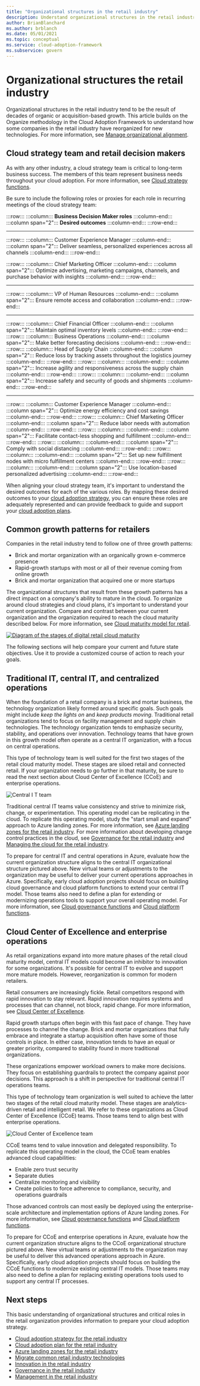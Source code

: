 ```yaml
---
title: "Organizational structures in the retail industry"
description: Understand organizational structures in the retail industry for cloud adoption. Create a cloud strategy team and understand common growth patterns.
author: BrianBlanchard
ms.author: brblanch
ms.date: 05/01/2021
ms.topic: conceptual
ms.service: cloud-adoption-framework
ms.subservice: govern
---
```


# Organizational structures the retail industry

Organizational structures in the retail industry tend to be the result of decades of organic or acquisition-based growth. This article builds on the Organize methodology in the Cloud Adoption Framework to understand how some companies in the retail industry have reorganized for new technologies. For more information, see [Manage organizational alignment](../../organize/index.md).

## Cloud strategy team and retail decision makers

As with any other industry, a cloud strategy team is critical to long-term business success. The members of this team represent business needs throughout your cloud adoption. For more information, see [Cloud strategy functions](../../organize/cloud-strategy.md).

Be sure to include the following roles or proxies for each role in recurring meetings of the cloud strategy team:

:::row:::
    :::column:::
        **Business Decision Maker roles**
    :::column-end:::
    :::column span="2":::
        **Desired outcomes**
    :::column-end:::
:::row-end:::

---
:::row:::
    :::column:::
        Customer Experience Manager
    :::column-end:::
    :::column span="2":::
       Deliver seamless, personalized experiences across all channels
    :::column-end:::
:::row-end:::

:::row:::
    :::column:::
        Chief Marketing Officer
    :::column-end:::
    :::column span="2":::
        Optimize advertising, marketing campaigns, channels, and purchase behavior with insights
    :::column-end:::
:::row-end:::

---
:::row:::
    :::column:::
        VP of Human Resources
    :::column-end:::
    :::column span="2":::
        Ensure remote access and collaboration
    :::column-end:::
:::row-end:::

---
:::row:::
    :::column:::
        Chief Financial Officer
    :::column-end:::
    :::column span="2":::
        Maintain optimal inventory levels
    :::column-end:::
:::row-end:::
:::row:::
    :::column:::
        Business Operations
    :::column-end:::
    :::column span="2":::
        Make better forecasting decisions
    :::column-end:::
:::row-end:::
:::row:::
    :::column:::
        Head of Supply Chain
    :::column-end:::
    :::column span="2":::
        Reduce loss by tracking assets throughout the logistics journey
    :::column-end:::
:::row-end:::
:::row:::
    :::column:::
    :::column-end:::
    :::column span="2":::
        Increase agility and responsiveness across the supply chain
    :::column-end:::
:::row-end:::
:::row:::
    :::column:::
    :::column-end:::
    :::column span="2":::
        Increase safety and security of goods and shipments
    :::column-end:::
:::row-end:::

---

:::row:::
    :::column:::
        Customer Experience Manager
    :::column-end:::
    :::column span="2":::
        Optimize energy efficiency and cost savings
    :::column-end:::
:::row-end:::
:::row:::
    :::column:::
        Chief Marketing Officer
    :::column-end:::
    :::column span="2":::
        Reduce labor needs with automation
    :::column-end:::
:::row-end:::
:::row:::
    :::column:::
    :::column-end:::
    :::column span="2":::
        Facilitate contact-less shopping and fulfillment
    :::column-end:::
:::row-end:::
:::row:::
    :::column:::
    :::column-end:::
    :::column span="2":::
        Comply with social distancing
    :::column-end:::
:::row-end:::
:::row:::
    :::column:::
    :::column-end:::
    :::column span="2":::
        Set up new fulfillment nodes with micro fulfillment centers
    :::column-end:::
:::row-end:::
:::row:::
    :::column:::
    :::column-end:::
    :::column span="2":::
        Use location-based personalized advertising
    :::column-end:::
:::row-end:::

When aligning your cloud strategy team, it's important to understand the desired outcomes for each of the various roles. By mapping these desired outcomes to your [cloud adoption strategy](./strategy.md), you can ensure these roles are adequately represented and can provide feedback to guide and support your [cloud adoption plans](./plan.md).

## Common growth patterns for retailers

Companies in the retail industry tend to follow one of three growth patterns:

- Brick and mortar organization with an organically grown e-commerce presence
- Rapid-growth startups with most or all of their revenue coming from online growth
- Brick and mortar organization that acquired one or more startups

The organizational structures that result from these growth patterns has a direct impact on a company's ability to mature in the cloud. To organize around cloud strategies and cloud plans, it's important to understand your current organization. Compare and contrast between your current organization and the organization required to reach the cloud maturity described below. For more information, see [Cloud maturity model for retail](./retail-cloud-maturity.md).

[![Diagram of the stages of digital retail cloud maturity](./media/maturity-model.png)](./media/maturity-model.png#lightbox)

The following sections will help compare your current and future state objectives. Use it to provide a customized course of action to reach your goals.

## Traditional IT, central IT, and centralized operations

When the foundation of a retail company is a brick and mortar business, the technology organization likely formed around specific goals. Such goals might include *keep the lights on* and *keep products moving*. Traditional retail organizations tend to focus on facility management and supply chain technologies. The technology organization tends to emphasize security, stability, and operations over innovation. Technology teams that have grown in this growth model often operate as a central IT organization, with a focus on central operations.

This type of technology team is well suited for the first two stages of the retail cloud maturity model. These stages are siloed retail and connected retail. If your organization needs to go further in that maturity, be sure to read the next section about Cloud Center of Excellence (CCoE) and enterprise operations.

![Central I T team](../../_images/ready/org-ready-central-it.png)

Traditional central IT teams  value consistency and strive to minimize risk, change, or experimentation. This operating model can be replicating in the cloud. To replicate this operating model, study the "start small and expand" approach to Azure landing zones. For more information, see  [Azure landing zones for the retail industry](./ready.md). For more information about developing change control practices in the cloud, see [Governance for the retail industry](./govern.md) and [Managing the cloud for the retail industry](./manage.md).

To prepare for central IT and central operations in Azure, evaluate how the current organization structure aligns to the central IT organizational structure pictured above. New virtual teams or adjustments to the organization may be useful to deliver your current operations approaches in Azure. Specifically, early cloud adoption projects should focus on building cloud governance and cloud platform functions to extend your central IT model. Those teams also need to define a plan for extending or modernizing operations tools to support your overall operating model. For more information, see [Cloud governance functions](../../organize/cloud-governance.md) and [Cloud platform functions](../../organize/cloud-platform.md).

## Cloud Center of Excellence and enterprise operations

As retail organizations expand into more mature phases of the retail cloud maturity model, central IT models could become an inhibitor to innovation for some organizations. It's possible for central IT to evolve and support more mature models. However, reorganization is common for modern retailers.

Retail consumers are increasingly fickle. Retail competitors respond with rapid innovation to stay relevant. Rapid innovation requires systems and processes that can channel, not block, rapid change. For more information, see [Cloud Center of Excellence](../../organize/cloud-center-of-excellence.md).

Rapid growth startups often begin with this fast pace of change. They have processes to channel the change. Brick and mortar organizations that fully embrace and integrate a startup acquisition often have some of those controls in place. In either case, innovation tends to have an equal or greater priority, compared to stability found in more traditional organizations.

These organizations empower workload owners to make more decisions. They focus on establishing guardrails to protect the company against poor decisions. This approach is a shift in perspective for traditional central IT operations teams.

This type of technology team organization is well suited to achieve the latter two stages of the retail cloud maturity model. These stages are analytics-driven retail and intelligent retail. We refer to these organizations as Cloud Center of Excellence (CCoE) teams. Those teams tend to align best with enterprise operations.

![Cloud Center of Excellence team](../../_images/ready/org-ready-ccoe.png)

CCoE teams tend to value innovation and delegated responsibility. To replicate this operating model in the cloud, the CCoE team enables advanced cloud capabilities:

- Enable zero trust security
- Separate duties
- Centralize monitoring and visibility
- Create policies to force adherence to compliance, security, and operations guardrails

Those advanced controls can most easily be deployed using the enterprise-scale architecture and implementation options of Azure landing zones. For more information, see [Cloud governance functions](../../organize/cloud-governance.md) and [Cloud platform functions](../../organize/cloud-platform.md).

To prepare for CCoE and enterprise operations in Azure, evaluate how the current organization structure aligns to the CCoE organizational structure pictured above. New virtual teams or adjustments to the organization may be useful to deliver this advanced operations approach in Azure. Specifically, early cloud adoption projects should focus on building the CCoE functions to modernize existing central IT models. Those teams may also need to define a plan for replacing existing operations tools used to support any central IT processes.

## Next steps

This basic understanding of organizational structures and critical roles in the retail organization provides information to prepare your cloud adoption strategy.

- [Cloud adoption strategy for the retail industry](./strategy.md)
- [Cloud adoption plan for the retail industry](./plan.md)
- [Azure landing zones for the retail industry](./ready.md)
- [Migrate common retail industry technologies](./migrate.md)
- [Innovation in the retail industry](./innovate.md)
- [Governance in the retail industry](./govern.md)
- [Management in the retail industry](./manage.md)
